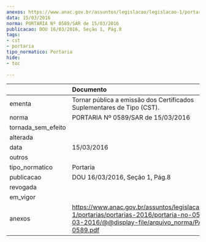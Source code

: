 ```yaml
---
anexos: https://www.anac.gov.br/assuntos/legislacao/legislacao-1/portarias/portarias-2016/portaria-no-0589-sar-15-03-2016/@@display-file/arquivo_norma/PA2016-0589.pdf
data: 15/03/2016
norma: PORTARIA Nº 0589/SAR de 15/03/2016
publicacao: DOU 16/03/2016, Seção 1, Pág.8
tags:
- cst
- portaria
tipo_normatico: Portaria
hide: 
- toc 
 
---
```


|                    | Documento                                                                                                                                                      |
|:-------------------|:---------------------------------------------------------------------------------------------------------------------------------------------------------------|
| ementa             | Tornar pública a emissão dos Certificados Suplementares de Tipo (CST).                                                                                         |
| norma              | PORTARIA Nº 0589/SAR de 15/03/2016                                                                                                                             |
| tornada_sem_efeito |                                                                                                                                                                |
| alterada           |                                                                                                                                                                |
| data               | 15/03/2016                                                                                                                                                     |
| outros             |                                                                                                                                                                |
| tipo_normatico     | Portaria                                                                                                                                                       |
| publicacao         | DOU 16/03/2016, Seção 1, Pág.8                                                                                                                                 |
| revogada           |                                                                                                                                                                |
| em_vigor           |                                                                                                                                                                |
| anexos             | https://www.anac.gov.br/assuntos/legislacao/legislacao-1/portarias/portarias-2016/portaria-no-0589-sar-15-03-2016/@@display-file/arquivo_norma/PA2016-0589.pdf |